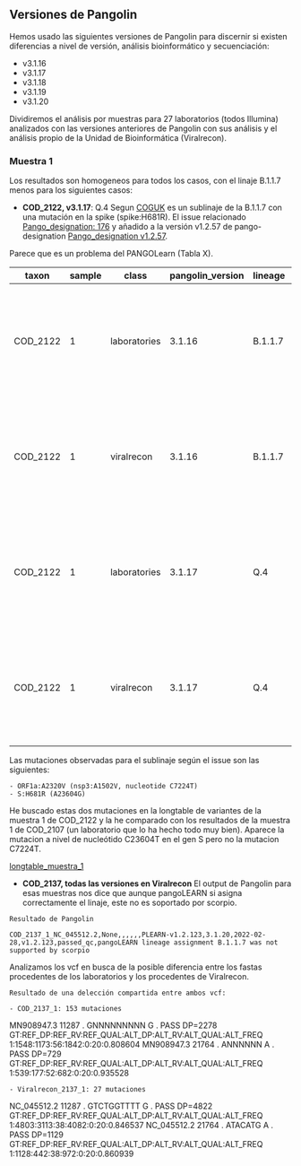 ## Versiones de Pangolin

Hemos usado las siguientes versiones de Pangolin para discernir si existen diferencias a nivel de versión, análisis bioinformático y secuenciación:

- v3.1.16
- v3.1.17
- v3.1.18
- v3.1.19
- v3.1.20

Dividiremos el análisis por muestras para 27 laboratorios (todos Illumina) analizados con las versiones anteriores de Pangolin con sus análisis y el análisis propio de la Unidad de Bioinformática (Viralrecon).

### Muestra 1

Los resultados son homogeneos para todos los casos, con el linaje B.1.1.7 menos para los siguientes casos:

- **COD_2122, v3.1.17**: Q.4
Segun [COGUK](https://cov-lineages.org/lineage_list.html) es un sublinaje de la B.1.1.7 con una mutación en la spike (spike:H681R). El issue relacionado [Pango_designation: 176](https://github.com/cov-lineages/pango-designation/issues/176) y añadido a la versión v1.2.57 de pango-designation [Pango_designation v1.2.57](https://github.com/cov-lineages/pango-designation/releases/tag/v1.2.57).

Parece que es un problema del PANGOLearn (Tabla X).

| taxon    | sample | class        | pangolin_version | lineage | conflict | ambiguity_score | scorpio_call         | scorpio_support | scorpio_conflict | version         | pangoLEARN_version | pango_version | status    | note                                                                      |
|----------|--------|--------------|------------------|---------|----------|-----------------|----------------------|-----------------|------------------|-----------------|--------------------|---------------|-----------|---------------------------------------------------------------------------|
| COD_2122 |      1 | laboratories | 3.1.16           | B.1.1.7 | 0        | 0.8388268881    | Alpha (B.1.1.7-like) | 0.8261          | 0.0435           | PLEARN-v1.2.97  | 2021-11-18         | v1.2.97       | passed_qc | scorpio call: Alt alleles 19; Ref alleles 1; Amb alleles 3; Oth alleles 0 |
| COD_2122 |      1 | viralrecon   | 3.1.16           | B.1.1.7 | 0        | 0.9135502671    | Alpha (B.1.1.7-like) | 0.8261          | 0.1304           | PLEARN-v1.2.97  | 2021-11-18         | v1.2.97       | passed_qc | scorpio call: Alt alleles 19; Ref alleles 3; Amb alleles 1; Oth alleles 0 |
| COD_2122 |      1 | laboratories | 3.1.17           | Q.4     |        0 |    0.8523217457 | Alpha (B.1.1.7-like) |           0.913 |           0.0435 | PLEARN-v1.2.101 |         2021-11-25 | v1.2.101      | passed_qc | scorpio call: Alt alleles 21; Ref alleles 1; Amb alleles 1; Oth alleles 0 |
| COD_2122 |      1 | viralrecon   | 3.1.17           | Q.4     |        0 |    0.9174246051 | Alpha (B.1.1.7-like) |          0.8696 |           0.1304 | PLEARN-v1.2.101 |         2021-11-25 | v1.2.101      | passed_qc | scorpio call: Alt alleles 20; Ref alleles 3; Amb alleles 0; Oth alleles 0 |

Las mutaciones observadas para el sublinaje según el issue son las siguientes:

```
- ORF1a:A2320V (nsp3:A1502V, nucleotide C7224T)
- S:H681R (A23604G)
```

He buscado estas dos mutaciones en la longtable de variantes de la muestra 1 de COD_2122 y la he comparado con los resultados de la muestra 1 de COD_2107 (un laboratorio que lo ha hecho todo muy bien). Aparece la mutacion a nivel de nucleótido C23604T en el gen S pero no la mutacion C7224T.

[longtable_muestra_1](https://docs.google.com/spreadsheets/d/1eq7tpPi9YkRsEP3AQXTR_suEM46nU4i9sURXi6IpCFk/edit#gid=2059206970)

- **COD_2137, todas las versiones en Viralrecon**
El output de Pangolin para esas muestras nos dice que aunque pangoLEARN si asigna correctamente el linaje, este no es soportado por scorpio. 

```
Resultado de Pangolin

COD_2137_1_NC_045512.2,None,,,,,,PLEARN-v1.2.123,3.1.20,2022-02-28,v1.2.123,passed_qc,pangoLEARN lineage assignment B.1.1.7 was not supported by scorpio
```
Analizamos los vcf en busca de la posible diferencia entre los fastas procedentes de los laboratorios y los procedentes de Viralrecon.

```
Resultado de una delección compartida entre ambos vcf:

- COD_2137_1: 153 mutaciones

```
MN908947.3      11287   .       GNNNNNNNNN      G       .       PASS    DP=2278 GT:REF_DP:REF_RV:REF_QUAL:ALT_DP:ALT_RV:ALT_QUAL:ALT_FREQ       1:1548:1173:56:1842:0:20:0.808604
MN908947.3      21764   .       ANNNNNN A       .       PASS    DP=729  GT:REF_DP:REF_RV:REF_QUAL:ALT_DP:ALT_RV:ALT_QUAL:ALT_FREQ       1:539:177:52:682:0:20:0.935528
```
- Viralrecon_2137_1: 27 mutaciones

```
NC_045512.2	11287	.	GTCTGGTTTT	G	.	PASS	DP=4822	GT:REF_DP:REF_RV:REF_QUAL:ALT_DP:ALT_RV:ALT_QUAL:ALT_FREQ	1:4803:3113:38:4082:0:20:0.846537
NC_045512.2     21764   .       ATACATG A       .       PASS    DP=1129 GT:REF_DP:REF_RV:REF_QUAL:ALT_DP:ALT_RV:ALT_QUAL:ALT_FREQ       1:1128:442:38:972:0:20:0.860939
```




